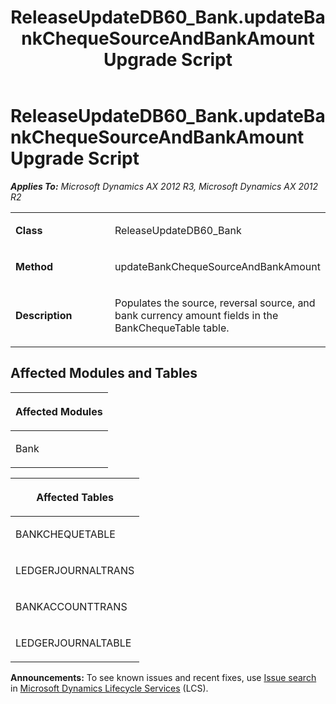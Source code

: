 ﻿---
title: ReleaseUpdateDB60_Bank.updateBankChequeSourceAndBankAmount Upgrade Script
TOCTitle: ReleaseUpdateDB60_Bank.updateBankChequeSourceAndBankAmount Upgrade Script
ms:assetid: 6e655ae2-32f4-c9e1-d6a1-d1667c193e23
ms:mtpsurl: https://msdn.microsoft.com/en-us/library/JJ685747(v=AX.60)
ms:contentKeyID: 49708947
ms.date: 05/18/2015
mtps_version: v=AX.60
---

# ReleaseUpdateDB60\_Bank.updateBankChequeSourceAndBankAmount Upgrade Script 


_**Applies To:** Microsoft Dynamics AX 2012 R3, Microsoft Dynamics AX 2012 R2_

<table>
<colgroup>
<col style="width: 50%" />
<col style="width: 50%" />
</colgroup>
<tbody>
<tr class="odd">
<td><p><strong>Class</strong></p></td>
<td><p>ReleaseUpdateDB60_Bank</p></td>
</tr>
<tr class="even">
<td><p><strong>Method</strong></p></td>
<td><p>updateBankChequeSourceAndBankAmount</p></td>
</tr>
<tr class="odd">
<td><p><strong>Description</strong></p></td>
<td><p>Populates the source, reversal source, and bank currency amount fields in the BankChequeTable table.</p></td>
</tr>
</tbody>
</table>


## Affected Modules and Tables

<table>
<colgroup>
<col style="width: 100%" />
</colgroup>
<thead>
<tr class="header">
<th><p>Affected Modules</p></th>
</tr>
</thead>
<tbody>
<tr class="odd">
<td><p>Bank</p></td>
</tr>
</tbody>
</table>


<table>
<colgroup>
<col style="width: 100%" />
</colgroup>
<thead>
<tr class="header">
<th><p>Affected Tables</p></th>
</tr>
</thead>
<tbody>
<tr class="odd">
<td><p>BANKCHEQUETABLE</p></td>
</tr>
<tr class="even">
<td><p>LEDGERJOURNALTRANS</p></td>
</tr>
<tr class="odd">
<td><p>BANKACCOUNTTRANS</p></td>
</tr>
<tr class="even">
<td><p>LEDGERJOURNALTABLE</p></td>
</tr>
</tbody>
</table>

  
**Announcements:** To see known issues and recent fixes, use [Issue search](http://go.microsoft.com/fwlink/?linkid=389258) in [Microsoft Dynamics Lifecycle Services](http://go.microsoft.com/fwlink/?linkid=306505) (LCS).

